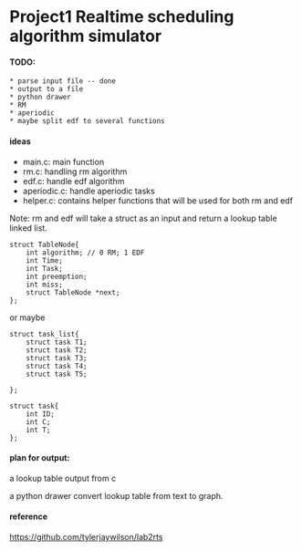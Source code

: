 # Project1 Realtime scheduling algorithm simulator

#### TODO:
    * parse input file -- done
    * output to a file
    * python drawer
    * RM
    * aperiodic
    * maybe split edf to several functions

#### ideas

* main.c: main function 
* rm.c: handling rm algorithm
* edf.c: handle edf algorithm
* aperiodic.c: handle aperiodic tasks
* helper.c: contains helper functions that will be used for both rm and edf

Note: rm and edf will take a struct as an input and return a lookup table linked list.

```
struct TableNode{
    int algorithm; // 0 RM; 1 EDF
    int Time;
    int Task;
    int preemption;
    int miss;
    struct TableNode *next;
};

```

or maybe

```
struct task_list{
    struct task T1;
    struct task T2;
    struct task T3;
    struct task T4;
    struct task T5;
    
};

struct task{
    int ID;
    int C;
    int T;
};

```

#### plan for output:

a lookup table output from c

a python drawer convert lookup table from text to graph.

#### reference

https://github.com/tylerjaywilson/lab2rts
